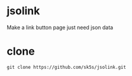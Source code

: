 # jsolink
Make a link button page just need json data

# clone 
```
git clone https://github.com/sk5s/jsolink.git
```
